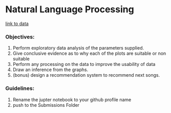 # Natural Language Processing
[link to data](https://www.kaggle.com/datasets/joebeachcapital/30000-spotify-songs)

### Objectives:
1. Perform exploratory data analysis of the parameters supplied.
2. Give conclusive evidence as to why each of the plots are suitable or non suitable
3. Perform any processing on the data to improve the usability of data
4. Draw an inference from the graphs.
5. (bonus) design a recommendation system to recommend next songs.

### Guidelines:
1. Rename the jupter notebook to your github profile name
2. push to the Submissions Folder